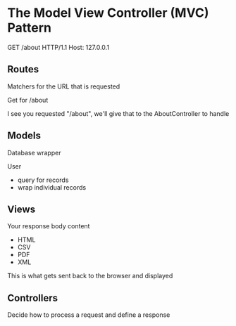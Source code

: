 # The Model View Controller (MVC) Pattern

GET /about HTTP/1.1
Host: 127.0.0.1


## Routes
Matchers for the URL that is requested

Get for /about

I see you requested "/about", we'll give that to the AboutController to handle


## Models
Database wrapper

User
* query for records
* wrap individual records

## Views
Your response body content
* HTML
* CSV
* PDF
* XML

This is what gets sent back to the browser and displayed

## Controllers
Decide how to process a request and define a response